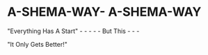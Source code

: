 # A-SHEMA-WAY-   A-SHEMA-WAY
  "Everything Has A Start"
        - - - - - But This - - - 

   "It Only Gets Better!" 
